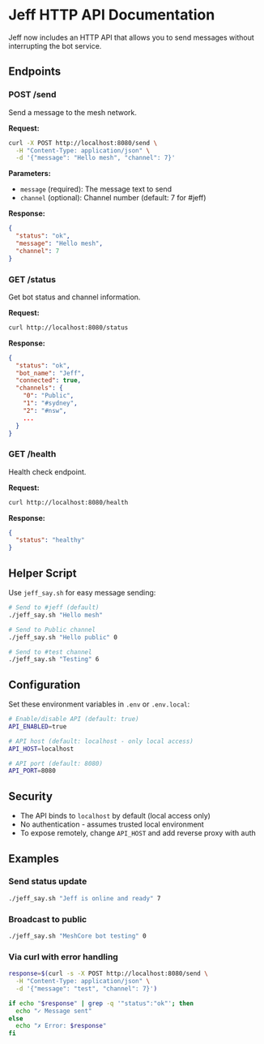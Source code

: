 # Jeff HTTP API Documentation

Jeff now includes an HTTP API that allows you to send messages without interrupting the bot service.

## Endpoints

### POST /send
Send a message to the mesh network.

**Request:**
```bash
curl -X POST http://localhost:8080/send \
  -H "Content-Type: application/json" \
  -d '{"message": "Hello mesh", "channel": 7}'
```

**Parameters:**
- `message` (required): The message text to send
- `channel` (optional): Channel number (default: 7 for #jeff)

**Response:**
```json
{
  "status": "ok",
  "message": "Hello mesh",
  "channel": 7
}
```

### GET /status
Get bot status and channel information.

**Request:**
```bash
curl http://localhost:8080/status
```

**Response:**
```json
{
  "status": "ok",
  "bot_name": "Jeff",
  "connected": true,
  "channels": {
    "0": "Public",
    "1": "#sydney",
    "2": "#nsw",
    ...
  }
}
```

### GET /health
Health check endpoint.

**Request:**
```bash
curl http://localhost:8080/health
```

**Response:**
```json
{
  "status": "healthy"
}
```

## Helper Script

Use `jeff_say.sh` for easy message sending:

```bash
# Send to #jeff (default)
./jeff_say.sh "Hello mesh"

# Send to Public channel
./jeff_say.sh "Hello public" 0

# Send to #test channel
./jeff_say.sh "Testing" 6
```

## Configuration

Set these environment variables in `.env` or `.env.local`:

```bash
# Enable/disable API (default: true)
API_ENABLED=true

# API host (default: localhost - only local access)
API_HOST=localhost

# API port (default: 8080)
API_PORT=8080
```

## Security

- The API binds to `localhost` by default (local access only)
- No authentication - assumes trusted local environment
- To expose remotely, change `API_HOST` and add reverse proxy with auth

## Examples

### Send status update
```bash
./jeff_say.sh "Jeff is online and ready" 7
```

### Broadcast to public
```bash
./jeff_say.sh "MeshCore bot testing" 0
```

### Via curl with error handling
```bash
response=$(curl -s -X POST http://localhost:8080/send \
  -H "Content-Type: application/json" \
  -d '{"message": "test", "channel": 7}')

if echo "$response" | grep -q '"status":"ok"'; then
  echo "✓ Message sent"
else
  echo "✗ Error: $response"
fi
```
